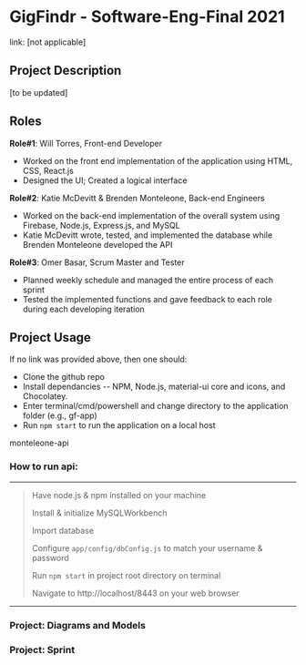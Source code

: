# GigFindr - Software-Eng-Final 2021
link: [not applicable]

## Project Description
[to be updated]

## Roles
**Role#1**: Will Torres, Front-end Developer
-  Worked on the front end implementation of the application using HTML, CSS, React.js
-  Designed the UI; Created a logical interface

**Role#2**: Katie McDevitt & Brenden Monteleone, Back-end Engineers
-  Worked on the back-end implementation of the overall system using Firebase, Node.js, Express.js, and MySQL
-  Katie McDevitt wrote, tested, and implemented the database while Brenden Monteleone developed the API

**Role#3**: Omer Basar, Scrum Master and Tester
-  Planned weekly schedule and managed the entire process of each sprint
-  Tested the implemented functions and gave feedback to each role during each developing iteration

## Project Usage
If no link was provided above, then one should:
- Clone the github repo
- Install dependancies -- NPM, Node.js, material-ui core and icons, and Chocolatey.
- Enter terminal/cmd/powershell and change directory to the application folder (e.g., gf-app)
- Run `npm start` to run the application on a local host

monteleone-api
### How to run api:
---

> Have node.js & npm installed on your machine
> 
> Install & initialize MySQLWorkbench
> 
> Import database 
> 
> Configure `app/config/dbConfig.js` to match your username & password
> 
> Run `npm start` in project root directory on terminal
> 
> Navigate to http://localhost/8443 on your web browser

<hr>

### Project: Diagrams and Models
### Project: Sprint
